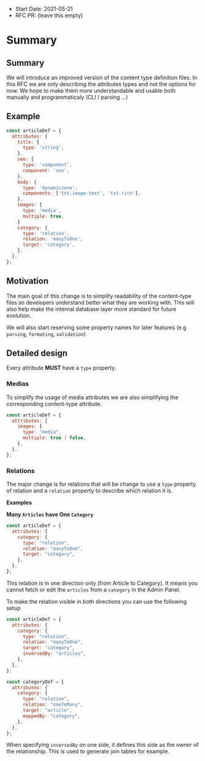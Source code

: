 - Start Date: 2021-05-21
- RFC PR: (leave this empty)

# Summary

## Summary

We will introduce an improved version of the content type definition files. In this RFC we are only describing the attributes types and not the options for now. We hope to make them more understandable and usable both manually and programmaticaly (CLI / parsing ...)

## Example

```js
const articleDef = {
  attributes: {
    title: {
      type: 'string',
    },
    seo: {
      type: 'component',
      component: 'seo',
    },
    body: {
      type: 'dynamiczone',
      components: ['txt.image-text', 'txt.rich'],
    },
    images: {
      type: 'media',
      multiple: true,
    }
    category: {
      type: 'relation',
      relation: 'manyToOne',
      target: 'category',
    },
  },
};
```

## Motivation

The main goal of this change is to simplify readability of the content-type files so developers understand better what they are working with. This will also help make the internal database layer more standard for future evolution.

We will also start reserving some property names for later features (e.g `parsing`, `formating`, `validation`)

## Detailed design

Every attribute **MUST** have a `type` property.

### Medias

To simplify the usage of media attributes we are also simplifying the corresponding content-type attribute.

```js
const articleDef = {
  attributes: {
    images: {
      type: "media",
      multiple: true | false,
    },
  },
};
```

### Relations

The major change is for relations that will be change to use a `type` property of relation and a `relation` property to describe which relation it is.

**Examples**

**Many `Articles` have One `Category`**

```js
const articleDef = {
  attributes: {
    category: {
      type: "relation",
      relation: "manyToOne",
      target: "category",
    },
  },
};
```

This relation is in one direction only (from Article to Category). It means you cannot fetch or edit the `articles` from a `category` in the Admin Panel.

To make the relation visible in both directions you can use the following setup

```js
const articleDef = {
  attributes: {
    category: {
      type: "relation",
      relation: "manyToOne",
      target: "category",
      inversedBy: "articles",
    },
  },
};

const categoryDef = {
  attributes: {
    category: {
      type: "relation",
      relation: "oneToMany",
      target: "article",
      mappedBy: "category",
    },
  },
};
```

When specifying `inversedBy` on one side, it defines this side as the owner of the relationship. This is used to generate join tables for example.
